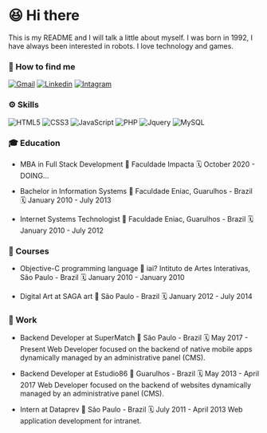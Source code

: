 # 😆 Hi there

This is my README and I will talk a little about myself.
I was born in 1992, I have always been interested in robots. 
I love technology and games.

### 🤔 How to find me
[![Gmail](https://img.shields.io/badge/Gmail-D14836?style=for-the-badge&logo=gmail&logoColor=white)](mailto:nikolas.sugo@gmail.com)
[![Linkedin](https://img.shields.io/badge/LinkedIn-0077B5?style=for-the-badge&logo=linkedin&logoColor=white)](https://www.linkedin.com/in/nikolas-sugo-27114b20/)
[![Intagram](https://img.shields.io/badge/Instagram-E4405F?style=for-the-badge&logo=instagram&logoColor=white)](https://www.instagram.com/nike_sg/)



### ⚙️ Skills
![HTML5](https://img.shields.io/badge/HTML5-E34F26?style=for-the-badge&logo=html5&logoColor=white)
![CSS3](https://img.shields.io/badge/CSS3-1572B6?style=for-the-badge&logo=css3&logoColor=white)
![JavaScript](https://img.shields.io/badge/JavaScript-F7DF1E?style=for-the-badge&logo=javascript&logoColor=black)
![PHP](https://img.shields.io/badge/PHP-777BB4?style=for-the-badge&logo=php&logoColor=white)
![Jquery](https://img.shields.io/badge/jQuery-0769AD?style=for-the-badge&logo=jquery&logoColor=white)
![MySQL](https://img.shields.io/badge/MySQL-00000F?style=for-the-badge&logo=mysql&logoColor=white)




### 🎓 Education
- MBA in Full Stack Development
  📍 Faculdade Impacta
  🗓 October 2020 - DOING... 

- Bachelor in Information Systems
  📍 Faculdade Eniac, Guarulhos - Brazil
  🗓 January 2010 - July 2013

- Internet Systems Technologist 
  📍 Faculdade Eniac, Guarulhos - Brazil
  🗓 January 2010 - July 2012

### 🎒 Courses
- Objective-C programming language
  📍 iai? Intituto de Artes Interativas, São Paulo - Brazil
  🗓 January 2010 - January 2010

- Digital Art at SAGA art
  📍 São Paulo - Brazil
  🗓 January 2012 - July 2014


### 💼 Work
- Backend Developer at SuperMatch
  📍 São Paulo - Brazil
  🗓 May 2017 - Present
  Web Developer focused on the backend of native mobile apps dynamically managed by an administrative panel (CMS).

- Backend Developer at Estudio86
  📍 Guarulhos - Brazil
  🗓 May 2013 - April 2017
  Web Developer focused on the backend of websites dynamically managed by an administrative panel (CMS).

- Intern at Dataprev
  📍 São Paulo - Brazil
  🗓 July 2011 - April 2013
  Web application development for intranet.